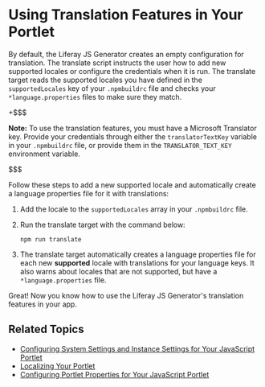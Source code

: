 # Using Translation Features in Your Portlet [](id=using-translation-features-in-your-portlet)

By default, the Liferay JS Generator creates an empty configuration for 
translation. The translate script instructs the user how to add new supported 
locales or configure the credentials when it is run. The translate target reads 
the supported locales you have defined in the `supportedLocales` key of your 
`.npmbuildrc` file and checks your `*language.properties` files to make sure 
they match. 

+$$$

**Note:** To use the translation features, you must have a Microsoft 
Translator key. Provide your credentials through either the 
`translatorTextKey` variable in your `.npmbuildrc` file, or provide them in 
the `TRANSLATOR_TEXT_KEY` environment variable.

$$$

Follow these steps to add a new supported locale and automatically create 
a language properties file for it with translations:

1.  Add the locale to the `supportedLocales` array in your `.npmbuildrc` file. 

2.  Run the translate target with the command below:

        npm run translate

3.  The translate target automatically creates a language properties file for 
    each new **supported** locale with translations for your language keys. It 
    also warns about locales that are not supported, but have a 
    `*language.properties` file.
    
Great! Now you know how to use the Liferay JS Generator's translation 
features in your app. 

## Related Topics [](id=related-topics)

- [Configuring System Settings and Instance Settings for Your JavaScript Portlet](/develop/tutorials/-/knowledge_base/7-1/configuring-system-settings-and-instance-settings-for-your-js-portlet)
- [Localizing Your Portlet](/develop/tutorials/-/knowledge_base/7-1/localizing-your-portlet)
- [Configuring Portlet Properties for Your JavaScript Portlet](/develop/tutorials/-/knowledge_base/7-1/configuring-portlet-properties-for-your-js-portlet)
